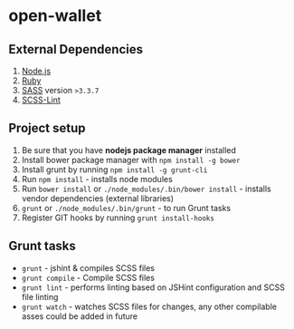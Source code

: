 open-wallet
===========

External Dependencies
---------------------

  1. [Node.js](http://nodejs.org/)
  2. [Ruby](https://www.ruby-lang.org/en/downloads/)
  3. [SASS](http://sass-lang.com/) version `>3.3.7`
  4. [SCSS-Lint](https://github.com/causes/scss-lint)

Project setup
---------------------

  1. Be sure that you have **nodejs package manager** installed
  2. Install bower package manager with `npm install -g bower`
  3. Install grunt by running `npm install -g grunt-cli`
  4. Run `npm install` - installs node modules
  5. Run `bower install` or `./node_modules/.bin/bower install` - installs vendor dependencies (external libraries)
  6. `grunt` or `./node_modules/.bin/grunt` - to run Grunt tasks
  7. Register GIT hooks by running `grunt install-hooks`


Grunt tasks
-----------

  * `grunt` - jshint & compiles SCSS files
  * `grunt compile` - Compile SCSS files
  * `grunt lint` - performs linting based on JSHint configuration and SCSS file linting
  * `grunt watch` - watches SCSS files for changes, any other compilable asses could be added in future
